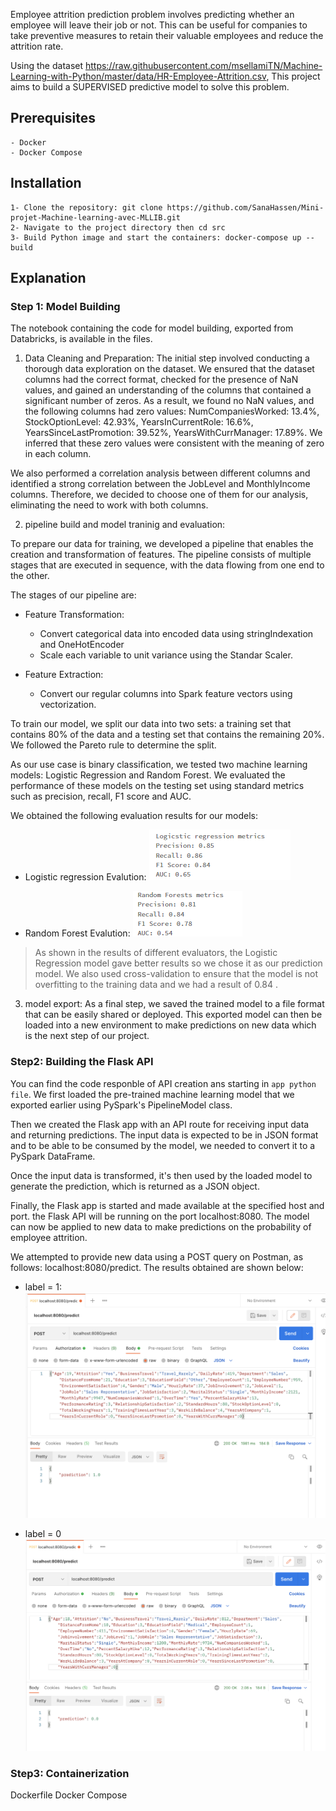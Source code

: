 
Employee attrition prediction problem involves predicting whether an employee will leave their job or not. This can be useful for companies to take preventive measures to retain their valuable employees and reduce the attrition rate. 

Using the dataset https://raw.githubusercontent.com/msellamiTN/Machine-Learning-with-Python/master/data/HR-Employee-Attrition.csv, This project aims to build a  SUPERVISED predictive model to solve this problem. 

## Prerequisites
    - Docker
    - Docker Compose

## Installation
    1- Clone the repository: git clone https://github.com/SanaHassen/Mini-projet-Machine-learning-avec-MLLIB.git
    2- Navigate to the project directory then cd src
    3- Build Python image and start the containers: docker-compose up --build

## Explanation
### Step 1: Model Building
The notebook containing the code for model building, exported from Databricks, is available in the files.

1. Data Cleaning and Preparation:
The initial step involved conducting a thorough data exploration on the dataset. We ensured that the dataset columns had the correct format, checked for the presence of NaN values, and gained an understanding of the columns that contained a significant number of zeros. As a result, we found no NaN values, and the following columns had zero values:
NumCompaniesWorked: 13.4%, StockOptionLevel: 42.93%, YearsInCurrentRole: 16.6%, YearsSinceLastPromotion: 39.52%, YearsWithCurrManager: 17.89%. We inferred that these zero values were consistent with the meaning of zero in each column.

We also performed a correlation analysis between different columns and identified a strong correlation between the JobLevel and MonthlyIncome columns. Therefore, we decided to choose one of them for our analysis, eliminating the need to work with both columns.

2. pipeline build and model traninig and evaluation:

To prepare our data for training, we developed a pipeline that enables the creation and transformation of features. The pipeline consists of multiple stages that are executed in sequence, with the data flowing from one end to the other.

The stages of our pipeline are:

* Feature Transformation:
    * Convert categorical data into encoded data using stringIndexation and OneHotEncoder
    * Scale each variable to unit variance using the Standar Scaler.

* Feature Extraction:
    * Convert our regular columns into Spark feature vectors using vectorization.

To train our model, we split our data into two sets: a training set that contains 80% of the data and a testing set that contains the remaining 20%. We followed the Pareto rule to determine the split.

As our use case is binary classification, we tested two machine learning models: Logistic Regression and Random Forest. We evaluated the performance of these models on the testing set using standard metrics such as precision, recall, F1 score and AUC.

We obtained the following evaluation results for our models:
* Logistic regression Evalution:
![HomeView](images/logistic.PNG)

* Random Forest Evalution:
![HomeView](images/random.PNG)

> As shown in the results of different evaluators, the Logistic Regression model gave better results so we chose it as our prediction model. We also used cross-validation to ensure that the model is not overfitting to the training data and we had a result of 0.84 .

3. model export:
As a final step, we saved the trained model to a file format that can be easily shared or deployed. This exported model can then be loaded into a new environment to make predictions on new data which is the next step of our project.

### Step2: Building the Flask API
You can find the code responble of API creation ans starting in `app python file`.
We first loaded the pre-trained machine learning model that we exported earlier using PySpark's PipelineModel class.

Then we created the Flask app with an API route for receiving input data and returning predictions. The input data is expected to be in JSON format and to be able to be consumed by the model, we needed to convert it to a PySpark DataFrame.

Once the input data is transformed, it's then used by the loaded model to generate the prediction, which is returned as a JSON object. 

Finally, the Flask app is started and made available at the specified host and port. the Flask API will be running on the port localhost:8080. The model can now be applied to new data to make predictions on the probability of employee attrition.

We attempted to provide new data using a POST query on Postman, as follows: localhost:8080/predict. The results obtained are shown below:
* label = 1:
![HomeView](images/1.png)

* label = 0
![HomeView](images/0.png)

### Step3: Containerization
Dockerfile
Docker Compose















